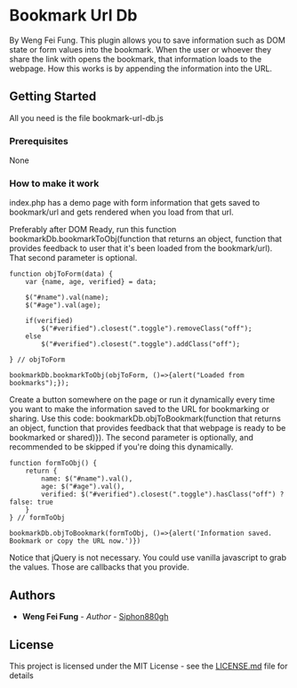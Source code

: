 # Bookmark Url Db

By Weng Fei Fung. This plugin allows you to save information such as DOM state or form values into the bookmark. When the user or whoever they share the link with opens the bookmark, that information loads to the webpage. How this works is by appending the information into the URL.

## Getting Started

All you need is the file bookmark-url-db.js

### Prerequisites

None

### How to make it work

index.php has a demo page with form information that gets saved to bookmark/url and gets rendered when you load from that url.

Preferably after DOM Ready, run this function bookmarkDb.bookmarkToObj(function that returns an object, function that provides feedback to user that it's been loaded from the bookmark/url). That second parameter is optional.
```
function objToForm(data) {
    var {name, age, verified} = data;

    $("#name").val(name);
    $("#age").val(age);

    if(verified)
        $("#verified").closest(".toggle").removeClass("off");
    else
        $("#verified").closest(".toggle").addClass("off");

} // objToForm

bookmarkDb.bookmarkToObj(objToForm, ()=>{alert("Loaded from bookmarks");});
```

Create a button somewhere on the page or run it dynamically every time you want to make the information saved to the URL for bookmarking or sharing. Use this code: bookmarkDb.objToBookmark(function that returns an object, function that provides feedback that that webpage is ready to be bookmarked or shared)}). The second parameter is optionally, and recommended to be skipped if you're doing this dynamically.
```
function formToObj() {
    return {
        name: $("#name").val(),
        age: $("#age").val(),
        verified: $("#verified").closest(".toggle").hasClass("off") ? false: true
    }
} // formToObj

bookmarkDb.objToBookmark(formToObj, ()=>{alert('Information saved. Bookmark or copy the URL now.')})
```

Notice that jQuery is not necessary. You could use vanilla javascript to grab the values. Those are callbacks that you provide.

## Authors

* **Weng Fei Fung** - *Author* - [Siphon880gh](https://github.com/Siphon880gh)

## License

This project is licensed under the MIT License - see the [LICENSE.md](LICENSE.md) file for details
